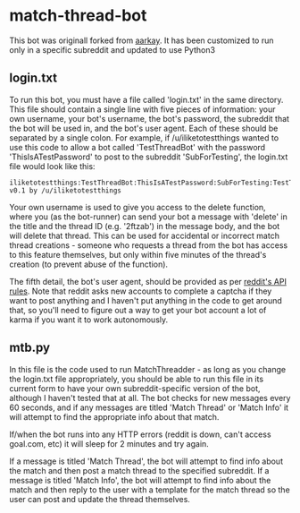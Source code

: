 match-thread-bot
================

This bot was originall forked from [aarkay](https://github.com/aarkay/match-thread-bot). It has been customized to run only in a specific subreddit and updated to use Python3


login.txt
-----

To run this bot, you must have a file called 'login.txt' in the same directory. This file should contain a single line with five pieces of information: your own username, your bot's username, the bot's password, the subreddit that the bot will be used in, and the bot's user agent. Each of these should be separated by a single colon. For example, if /u/iliketotestthings wanted to use this code to allow a bot called 'TestThreadBot' with the password 'ThisIsATestPassword' to post to the subreddit 'SubForTesting', the login.txt file would look like this:

    iliketotestthings:TestThreadBot:ThisIsATestPassword:SubForTesting:TestThreadBot v0.1 by /u/iliketotestthings

    
Your own username is used to give you access to the delete function, where you (as the bot-runner) can send your bot a message with 'delete' in the title and the thread ID (e.g. '2ftzab') in the message body, and the bot will delete that thread. This can be used for accidental or incorrect match thread creations - someone who requests a thread from the bot has access to this feature themselves, but only within five minutes of the thread's creation (to prevent abuse of the function).

The fifth detail, the bot's user agent, should be provided as per [reddit's API rules](https://github.com/reddit/reddit/wiki/API). Note that reddit asks new accounts to complete a captcha if they want to post anything and I haven't put anything in the code to get around that, so you'll need to figure out a way to get your bot account a lot of karma if you want it to work autonomously.

mtb.py
-----

In this file is the code used to run MatchThreadder - as long as you change the login.txt file appropriately, you should be able to run this file in its current form to have your own subreddit-specific version of the bot, although I haven't tested that at all. The bot checks for new messages every 60 seconds, and if any messages are titled 'Match Thread' or 'Match Info' it will attempt to find the appropriate info about that match.

If/when the bot runs into any HTTP errors (reddit is down, can't access goal.com, etc) it will sleep for 2 minutes and try again.

If a message is titled 'Match Thread', the bot will attempt to find info about the match and then post a match thread to the specified subreddit. If a message is titled 'Match Info', the bot will attempt to find info about the match and then reply to the user with a template for the match thread so the user can post and update the thread themselves.
